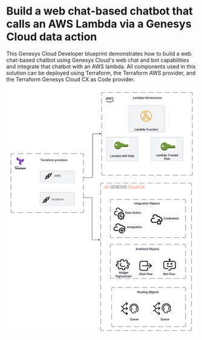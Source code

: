 # Build a web chat-based chatbot that calls an AWS Lambda via a Genesys Cloud data action


This Genesys Cloud Developer blueprint demonstrates how to build a web chat-based chatbot using Genesys Cloud's web chat and bot capabilities and integrate that chatbot with an AWS lambda. All components used in this solution can be deployed using Terraform, the Terraform AWS provider, and the Terraform Genesys Cloud CX as Code provider.

![Build a web chat-based chatbot calling an AWS Lambda via a Genesys Cloud data action](blueprint/images/overview.png "Build a web chat-based chatbot calling an AWS Lambda via a Genesys Cloud data action")
